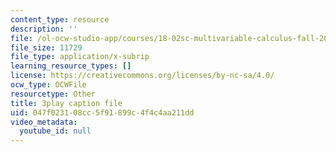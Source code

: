 ```yaml
---
content_type: resource
description: ''
file: /ol-ocw-studio-app/courses/18-02sc-multivariable-calculus-fall-2010/047f023108cc5f91899c4f4c4aa211dd_uaHiAxFESc4.vtt
file_size: 11729
file_type: application/x-subrip
learning_resource_types: []
license: https://creativecommons.org/licenses/by-nc-sa/4.0/
ocw_type: OCWFile
resourcetype: Other
title: 3play caption file
uid: 047f0231-08cc-5f91-899c-4f4c4aa211dd
video_metadata:
  youtube_id: null
---
```

